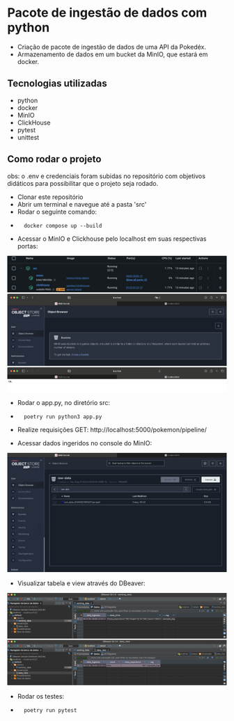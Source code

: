 # Pacote de ingestão de dados com python
- Criação de pacote de ingestão de dados de uma API da Pokedéx.
- Armazenamento de dados em um bucket da MinIO, que estará em docker.
## Tecnologias utilizadas
- python
- docker
- MinIO
- ClickHouse
- pytest
- unittest

## Como rodar o projeto
obs: o .env e credenciais foram subidas no repositório com objetivos didáticos para possibilitar que o projeto seja rodado.

- Clonar este repositório
- Abrir um terminal e navegue até a pasta 'src' 
- Rodar o seguinte comando:
-       docker compose up --build
- Acessar o MinIO e Clickhouse pelo localhost em suas respectivas portas:
<img src="assets/img1.png">
<img src="assets/img3.png">
<img src="assets/img2.png">

- Rodar o app.py, no diretório src: 
-       poetry run python3 app.py

- Realize requisições GET: http://localhost:5000/pokemon/pipeline/<nome-pokemon>

- Acessar dados ingeridos no console do MinIO:
<img src="assets/img4.png">

- Visualizar tabela e view através do DBeaver:
<img src="assets/img5.png">
<img src="assets/img6.png">

- Rodar os testes:
-       poetry run pytest
